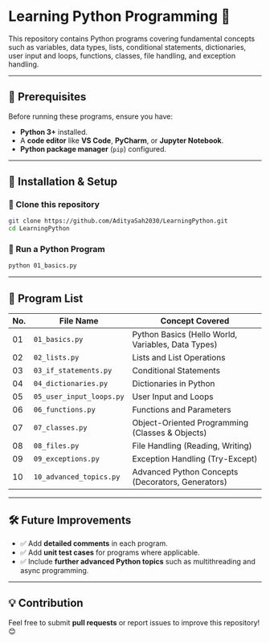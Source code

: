 # Learning Python Programming 🚀

This repository contains Python programs covering fundamental concepts such as variables, data types, lists, conditional statements, dictionaries, user input and loops, functions, classes, file handling, and exception handling.

---

## 📌 Prerequisites
Before running these programs, ensure you have:
- **Python 3+** installed.
- A **code editor** like **VS Code**, **PyCharm**, or **Jupyter Notebook**.
- **Python package manager** (`pip`) configured.

---

## 💝 Installation & Setup
### **🔹 Clone this repository**
```sh
git clone https://github.com/AdityaSah2030/LearningPython.git
cd LearningPython
```

### **🔹 Run a Python Program**
```sh
python 01_basics.py
```

---

## 📂 Program List
| No. | File Name                  | Concept Covered |
|---- |--------------------------- |---------------- |
| 01  | `01_basics.py`           | Python Basics (Hello World, Variables, Data Types) |
| 02  | `02_lists.py`           | Lists and List Operations |
| 03  | `03_if_statements.py`   | Conditional Statements |
| 04  | `04_dictionaries.py`    | Dictionaries in Python |
| 05  | `05_user_input_loops.py`| User Input and Loops |
| 06  | `06_functions.py`       | Functions and Parameters |
| 07  | `07_classes.py`         | Object-Oriented Programming (Classes & Objects) |
| 08  | `08_files.py`           | File Handling (Reading, Writing) |
| 09  | `09_exceptions.py`      | Exception Handling (Try-Except) |
| 10  | `10_advanced_topics.py` | Advanced Python Concepts (Decorators, Generators) |

---

## 🛠️ Future Improvements
- ✅ Add **detailed comments** in each program.
- ✅ Add **unit test cases** for programs where applicable.
- ✅ Include **further advanced Python topics** such as multithreading and async programming.

---

## 💡 Contribution
Feel free to submit **pull requests** or report issues to improve this repository! 😊

